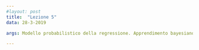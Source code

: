 ```yaml
---
#layout: post
title:  "Lezione 5"
data: 28-3-2019

args: Modello probabilistico della regressione. Apprendimento bayesiano nella regressione.

---
```


